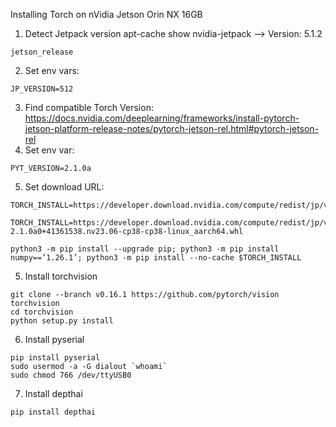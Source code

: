 Installing Torch on nVidia Jetson Orin NX 16GB
1. Detect Jetpack version apt-cache show nvidia-jetpack —> Version: 5.1.2
```shell
jetson_release
```
2. Set env vars:
```shell
JP_VERSION=512
```
3. Find compatible Torch Version: https://docs.nvidia.com/deeplearning/frameworks/install-pytorch-jetson-platform-release-notes/pytorch-jetson-rel.html#pytorch-jetson-rel
4. Set env var:
```shell
PYT_VERSION=2.1.0a
```
5. Set download URL:
```shell
TORCH_INSTALL=https://developer.download.nvidia.com/compute/redist/jp/v$JP_VERSION/pytorch/$PYT_VERSION

TORCH_INSTALL=https://developer.download.nvidia.com/compute/redist/jp/v512/pytorch/torch-2.1.0a0+41361538.nv23.06-cp38-cp38-linux_aarch64.whl

python3 -m pip install --upgrade pip; python3 -m pip install numpy==’1.26.1’; python3 -m pip install --no-cache $TORCH_INSTALL  
```
5. Install torchvision
```shell
git clone --branch v0.16.1 https://github.com/pytorch/vision torchvision
cd torchvision
python setup.py install
```

6. Install pyserial
```shell
pip install pyserial
sudo usermod -a -G dialout `whoami`
sudo chmod 766 /dev/ttyUSB0
```

7. Install depthai
```shell
pip install depthai
```